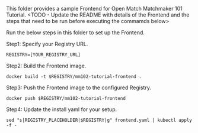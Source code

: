 This folder provides a sample Frontend for Open Match Matchmaker 101 Tutorial.
<TODO - Update the README with details of the Frontend and the steps that need
to be run before executing the commamds below>

Run the below steps in this folder to set up the Frontend.

Step1: Specify your Registry URL.
```
REGISTRY=[YOUR_REGISTRY_URL]
```

Step2: Build the Frontend image.
```
docker build -t $REGISTRY/mm102-tutorial-frontend .
```

Step3: Push the Frontend image to the configured Registry.
```
docker push $REGISTRY/mm102-tutorial-frontend
```

Step4: Update the install yaml for your setup.
```
sed "s|REGISTRY_PLACEHOLDER|$REGISTRY|g" frontend.yaml | kubectl apply -f -
```
